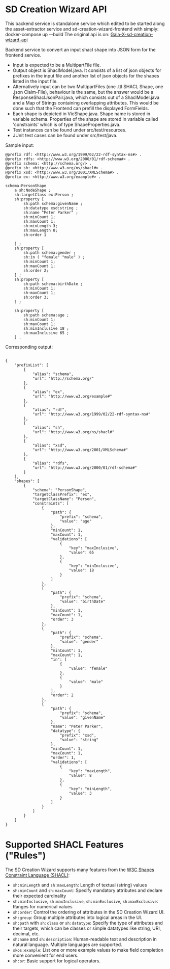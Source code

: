 # SD Creation Wizard API

This backend service is standalone service which edited to be started along the asset-extractor service and sd-creation-wizard-frontend with simply: docker-compose up --build
The original api is on:
[Gaia-X-sd-creation-wizard-api](https://gitlab.eclipse.org/eclipse/xfsc/self-description-tooling/sd-creation-wizard-api) 

Backend service to convert an input shacl shape into JSON form for the frontend service.
- Input is expected to be a MultipartFile file.
- Output object is ShaclModel.java. It consists of a list of json objects for prefixes in the input file and another list of json objects for the shapes listed in the input file.
- Alternatively input can be two MultipartFiles (one .ttl SHACL Shape, one .json Claim-File), behaviour is the same, but the answer would be a ResponseShaclJsonPair.java, which consists out of a ShaclModel.java and a Map of Strings containing overlapping attributes. This would be done such that the Frontend can prefill the displayed FormFields.
- Each shape is depicted in VicShape.java. Shape name is stored in variable schema. Properties of the shape are stored in variable called 'constraints' which is of type ShapeProperties.java.
- Test instances can be found under src/test/resources.
- JUnit test cases can be found under src/test/java.

Sample input: 

```
@prefix rdf: <http://www.w3.org/1999/02/22-rdf-syntax-ns#> .
@prefix rdfs: <http://www.w3.org/2000/01/rdf-schema#> .
@prefix schema: <http://schema.org/> .
@prefix sh: <http://www.w3.org/ns/shacl#> .
@prefix xsd: <http://www.w3.org/2001/XMLSchema#> .
@prefix ex: <http://www.w3.org/example#> .

schema:PersonShape
    a sh:NodeShape ;
    sh:targetClass ex:Person ;
    sh:property [
        sh:path schema:givenName ;
        sh:datatype xsd:string ;
        sh:name "Peter Parker" ;
        sh:minCount 1;
        sh:maxCount 1;
        sh:minLength 3;
        sh:maxLength 8;
        sh:order 1

    ] ;
    sh:property [
        sh:path schema:gender ;
        sh:in ( "female" "male" ) ;
        sh:minCount 1;
        sh:maxCount 1;
        sh:order 2;
    ] ;
    sh:property [
        sh:path schema:birthDate ;
        sh:minCount 1;
        sh:maxCount 1;
        sh:order 3;
    ] ;

    sh:property [
        sh:path schema:age ;
        sh:minCount 1;
        sh:maxCount 1;
        sh:minInclusive 18 ;
        sh:maxInclusive 65 ;
    ] .

```

Corresponding output: 

```

{
    "prefixList": [
        {
            "alias": "schema",
            "url": "http://schema.org/"
        },
        {
            "alias": "ex",
            "url": "http://www.w3.org/example#"
        },
        {
            "alias": "rdf",
            "url": "http://www.w3.org/1999/02/22-rdf-syntax-ns#"
        },
        {
            "alias": "sh",
            "url": "http://www.w3.org/ns/shacl#"
        },
        {
            "alias": "xsd",
            "url": "http://www.w3.org/2001/XMLSchema#"
        },
        {
            "alias": "rdfs",
            "url": "http://www.w3.org/2000/01/rdf-schema#"
        }
    ],
    "shapes": [
        {
            "schema": "PersonShape",
            "targetClassPrefix": "ex",
            "targetClassName": "Person",
            "constraints": [
                {
                    "path": {
                        "prefix": "schema",
                        "value": "age"
                    },
                    "minCount": 1,
                    "maxCount": 1,
                    "validations": [
                        {
                            "key": "maxInclusive",
                            "value": 65
                        },
                        {
                            "key": "minInclusive",
                            "value": 18
                        }
                    ]
                },
                {
                    "path": {
                        "prefix": "schema",
                        "value": "birthDate"
                    },
                    "minCount": 1,
                    "maxCount": 1,
                    "order": 3
                },
                {
                    "path": {
                        "prefix": "schema",
                        "value": "gender"
                    },
                    "minCount": 1,
                    "maxCount": 1,
                    "in": [
                        {
                            "value": "female"
                        },
                        {
                            "value": "male"
                        }
                    ],
                    "order": 2
                },
                {
                    "path": {
                        "prefix": "schema",
                        "value": "givenName"
                    },
                    "name": "Peter Parker",
                    "datatype": {
                        "prefix": "xsd",
                        "value": "string"
                    },
                    "minCount": 1,
                    "maxCount": 1,
                    "order": 1,
                    "validations": [
                        {
                            "key": "maxLength",
                            "value": 8
                        },
                        {
                            "key": "minLength",
                            "value": 3
                        }
                    ]
                }
            ]
        }
    ]
}

```

# Supported SHACL Features ("Rules")
The SD Creation Wizard supports many features from the [W3C Shapes Constraint Language (SHACL)](https://www.w3.org/TR/shacl/):
- `sh:minLength` and `sh:maxLength`: Length of textual (string) values
- `sh:minCount` and `sh:maxCount`: Specify mandatory attributes and declare their expected cardinality
- `sh:minInclusive`, `sh:maxInclusive`, `sh:minExclusive`, `sh:maxExclusive`: Ranges for numerical values
- `sh:order`: Control the ordering of attributes in the SD Creation Wizard UI.
- `sh:group`: Group multiple attributes into logical areas in the UI.
- `sh:path` with `sh:class` or `sh:datatype`: Specify the type of attributes and their targets, which can be classes or simple datatypes like string, URI, decimal, etc.
- `sh:name` and `sh:description`: Human-readable text and description in natural language. Multiple languages are supported.
- `skos:example`: List one or more example values to make field completion more convenient for end users.
- `sh:or`: Basic support for logical operators.








